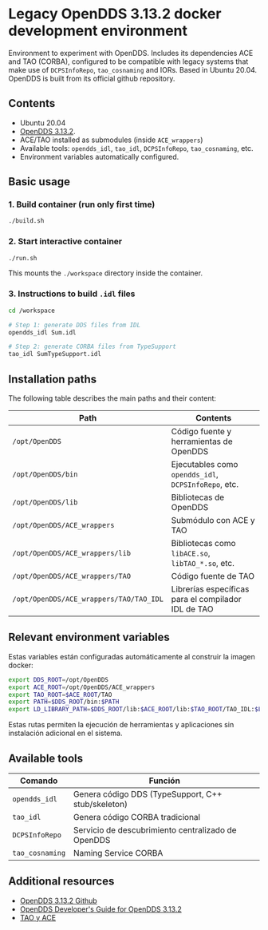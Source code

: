 # Legacy OpenDDS 3.13.2 docker development environment

Environment to experiment with OpenDDS. Includes its dependencies ACE and TAO (CORBA), configured to be compatible with legacy systems that make use of `DCPSInfoRepo`, `tao_cosnaming` and IORs. Based in Ubuntu 20.04. OpenDDS is built from its official github repository.

## Contents

- Ubuntu 20.04
- [OpenDDS 3.13.2](https://github.com/OpenDDS/OpenDDS/tree/DDS-3.13.2).
- ACE/TAO installed as submodules (inside `ACE_wrappers`)
- Available tools: `opendds_idl`, `tao_idl`, `DCPSInfoRepo`, `tao_cosnaming`, etc.
- Environment variables automatically configured.

## Basic usage

### 1. Build container (run only first time)

~~~bash
./build.sh
~~~

### 2. Start interactive container

```bash
./run.sh
```
This mounts the `./workspace` directory inside the container.

### 3. Instructions to build `.idl` files

```bash
cd /workspace

# Step 1: generate DDS files from IDL
opendds_idl Sum.idl

# Step 2: generate CORBA files from TypeSupport
tao_idl SumTypeSupport.idl
```

## Installation paths

The following table describes the main paths and their content:

| Path                                    | Contents                                                   |
|-----------------------------------------|------------------------------------------------------------|
| `/opt/OpenDDS`                          | Código fuente y herramientas de OpenDDS                    |
| `/opt/OpenDDS/bin`                      | Ejecutables como `opendds_idl`, `DCPSInfoRepo`, etc.       |
| `/opt/OpenDDS/lib`                      | Bibliotecas de OpenDDS                                     |
| `/opt/OpenDDS/ACE_wrappers`             | Submódulo con ACE y TAO                                    |
| `/opt/OpenDDS/ACE_wrappers/lib`         | Bibliotecas como `libACE.so`, `libTAO_*.so`, etc.          |
| `/opt/OpenDDS/ACE_wrappers/TAO`         | Código fuente de TAO                                       |
| `/opt/OpenDDS/ACE_wrappers/TAO/TAO_IDL` | Librerías específicas para el compilador IDL de TAO   |

## Relevant environment variables

Estas variables están configuradas automáticamente al construir la imagen docker:

```bash
export DDS_ROOT=/opt/OpenDDS
export ACE_ROOT=/opt/OpenDDS/ACE_wrappers
export TAO_ROOT=$ACE_ROOT/TAO
export PATH=$DDS_ROOT/bin:$PATH
export LD_LIBRARY_PATH=$DDS_ROOT/lib:$ACE_ROOT/lib:$TAO_ROOT/TAO_IDL:$LD_LIBRARY_PATH
```

Estas rutas permiten la ejecución de herramientas y aplicaciones sin instalación adicional en el sistema.

## Available tools

| Comando         | Función                                                  |
|-----------------|----------------------------------------------------------|
| `opendds_idl`   | Genera código DDS (TypeSupport, C++ stub/skeleton)       |
| `tao_idl`       | Genera código CORBA tradicional                          |
| `DCPSInfoRepo`  | Servicio de descubrimiento centralizado de OpenDDS       |
| `tao_cosnaming` | Naming Service CORBA                                     |


## Additional resources

- [OpenDDS 3.13.2 Github](https://github.com/OpenDDS/OpenDDS/tree/DDS-3.13.2)
- [OpenDDS Developer's Guide for OpenDDS 3.13.2](https://github.com/OpenDDS/OpenDDS/releases/download/DDS-3.12/OpenDDS-3.12.pdf)
- [TAO y ACE](https://www.dre.vanderbilt.edu/~schmidt/TAO.html)
